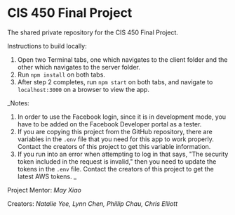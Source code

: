 # CIS 450 Final Project
The shared private repository for the CIS 450 Final Project.

Instructions to build locally:
1. Open two Terminal tabs, one which navigates to the client folder and the other which navigates to the server folder.
2. Run `npm install` on both tabs.
3. After step 2 completes, run `npm start` on both tabs, and navigate to `localhost:3000` on a browser to view the app.

_Notes:
1. In order to use the Facebook login, since it is in development mode, you have to be added on the Facebook Developer portal as a tester.
2. If you are copying this project from the GitHub repository, there are variables in the `.env` file that you need for this app to work properly. Contact the creators of this project to get this variable information.
3. If you run into an error when attempting to log in that says, "The security token included in the request is invalid," then you need to update the tokens in the `.env` file. Contact the creators of this project to get the latest AWS tokens.
_

Project Mentor: _May Xiao_

Creators: _Natalie Yee, Lynn Chen, Phillip Chau, Chris Elliott_

